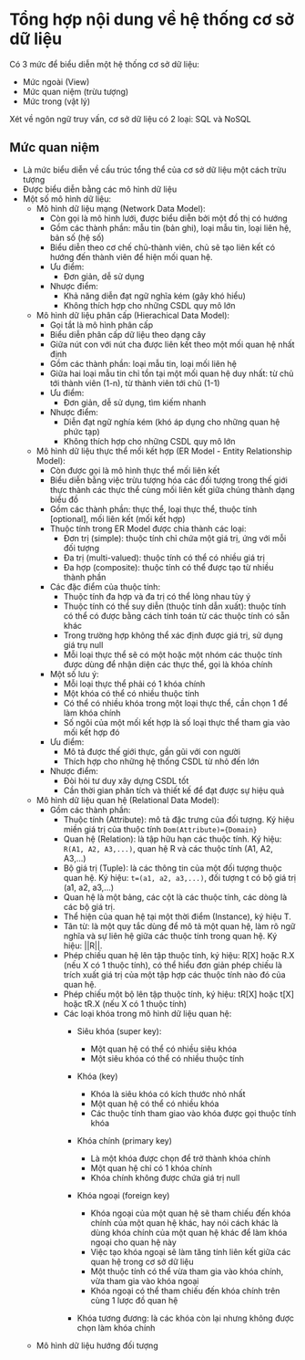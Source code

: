 # Tổng hợp nội dung về hệ thống cơ sở dữ liệu

Có 3 mức để biểu diễn một hệ thống cơ sở dữ liệu:

- Mức ngoài (View)
- Mức quan niệm (trừu tượng)
- Mức trong (vật lý)

Xét về ngôn ngữ truy vấn, cơ sở dữ liệu có 2 loại: SQL và NoSQL

## Mức quan niệm

- Là mức biểu diễn về cấu trúc tổng thể của cơ sở dữ liệu một cách trừu tượng
- Được biểu diễn bằng các mô hình dữ liệu
- Một số mô hình dữ liệu:
  - Mô hình dữ liệu mạng (Network Data Model):
    - Còn gọi là mô hình lưới, được biểu diễn bởi một đồ thị có hướng
    - Gồm các thành phần: mẫu tin (bản ghi), loại mẫu tin, loại liên hệ, bản số (hệ số)
    - Biểu diễn theo cơ chế chủ-thành viên, chủ sẽ tạo liên kết có hướng đến thành viên để hiện mối quan hệ.
    - Ưu điểm:
      - Đơn giản, dễ sử dụng
    - Nhược điểm:
      - Khả năng diễn đạt ngữ nghĩa kém (gây khó hiểu)
      - Không thích hợp cho những CSDL quy mô lớn
  - Mô hình dữ liệu phân cấp (Hierachical Data Model):
    - Gọi tắt là mô hình phân cấp
    - Biểu diễn phân cấp dữ liệu theo dạng cây
    - Giữa nút con với nút cha được liên kết theo một mối quan hệ nhất định
    - Gồm các thành phần: loại mẫu tin, loại mối liên hệ
    - Giữa hai loại mẫu tin chỉ tồn tại một mối quan hệ duy nhất: từ chủ tới thành viên (1-n), từ thành viên tới chủ (1-1)
    - Ưu điểm:
      - Đơn giản, dễ sử dụng, tìm kiếm nhanh
    - Nhược điểm:
      - Diễn đạt ngữ nghía kém (khó áp dụng cho những quan hệ phức tạp)
      - Không thích hợp cho những CSDL quy mô lớn
  - Mô hình dữ liệu thực thể mối kết hợp (ER Model - Entity Relationship Model):
    - Còn được gọi là mô hình thực thể mối liên kết
    - Biểu diễn bằng việc trừu tượng hóa các đối tượng trong thế giới thực thành các thực thể cùng mối liên kết giữa chúng thành dạng biểu đồ
    - Gồm các thành phần: thực thể, loại thực thể, thuộc tính [optional], mối liên kết (mối kết hợp)
    - Thuộc tính trong ER Model được chia thành các loại:
      - Đơn trị (simple): thuộc tính chỉ chứa một giá trị, ứng với mỗi đối tượng
      - Đa trị (multi-valued): thuộc tính có thể có nhiều giá trị
      - Đa hợp (composite): thuộc tính có thể được tạo từ nhiều thành phần
    - Các đặc điểm của thuộc tính:
      - Thuộc tính đa hợp và đa trị có thể lòng nhau tùy ý
      - Thuộc tính có thể suy diễn (thuộc tính dẫn xuất): thuộc tính có thể có được bằng cách tính toán từ các thuộc tính có sẵn khác
      - Trong trường hợp không thể xác định được giá trị, sử dụng giá trụ null
      - Mỗi loại thực thể sẽ có một hoặc một nhóm các thuộc tính được dùng để nhận diện các thực thể, gọi là khóa chính
    - Một số lưu ý:
      - Mỗi loại thực thể phải có 1 khóa chính
      - Một khóa có thể có nhiều thuộc tính
      - Có thể có nhiều khóa trong một loại thực thể, cần chọn 1 để làm khóa chính
      - Số ngôi của một mối kết hợp là số loại thực thể tham gia vào mối kết hợp đó
    - Ưu điểm:
      - Mô tả được thế giới thực, gần gũi với con người
      - Thích hợp cho những hệ thống CSDL từ nhỏ đến lớn
    - Nhược điểm:
      - Đòi hỏi tư duy xây dựng CSDL tốt
      - Cần thời gian phân tích và thiết kế để đạt được sự hiệu quả
  - Mô hình dữ liệu quan hệ (Relational Data Model):
    - Gồm các thành phần:
      - Thuộc tính (Attribute): mô tả đặc trưng của đối tượng. Ký hiệu miền giá trị của thuộc tính `Dom(Attribute)={Domain}`
      - Quan hệ (Relation): là tập hữu hạn các thuộc tính. Ký hiệu: `R(A1, A2, A3,...)`, quan hệ R và các thuộc tính (A1, A2, A3,...)
      - Bộ giá trị (Tuple): là các thông tin của một đối tượng thuộc quan hệ. Ký hiệu: `t=(a1, a2, a3,...)`, đối tượng t có bộ giá trị (a1, a2, a3,...)
      - Quan hệ là một bảng, các cột là các thuộc tính, các dòng là các bộ giá trị.
      - Thể hiện của quan hệ tại một thời điểm (Instance), ký hiệu T.
      - Tân từ: là một quy tắc dùng để mô tả một quan hệ, làm rõ ngữ nghĩa và sự liên hệ giữa các thuộc tính trong quan hệ. Ký hiệu: ||R||.
      - Phép chiếu quan hệ lên tập thuộc tính, ký hiệu: R[X] hoặc R.X (nếu X có 1 thuộc tính), có thể hiểu đơn giản phép chiếu là trích xuất giá trị của một tập hợp các thuộc tính nào đó của quan hệ.
      - Phép chiếu một bộ lên tập thuộc tính, ký hiệu: tR[X] hoặc t[X] hoặc tR.X (nếu X có 1 thuộc tính)
      - Các loại khóa trong mô hình dữ liệu quan hệ:
        - Siêu khóa (super key):
          - Một quan hệ có thể có nhiều siêu khóa
          - Một siêu khóa có thể có nhiều thuộc tính
        - Khóa (key)
          - Khóa là siêu khóa có kích thước nhỏ nhất
          - Một quan hệ có thể có nhiều khóa
          - Các thuộc tính tham giao vào khóa được gọi thuộc tính khóa
        - Khóa chính (primary key)
          - Là một khóa được chọn để trở thành khóa chính
          - Một quan hệ chỉ có 1 khóa chính
          - Khóa chính không được chứa giá trị null
        - Khóa ngoại (foreign key)
          - Khóa ngoại của một quan hệ sẽ tham chiếu đến khóa chính của một quan hệ khác, hay nói cách khác là dùng khóa chính của một quan hệ khác để làm khóa ngoại cho quan hệ này
          - Việc tạo khóa ngoại sẽ làm tăng tính liên kết giữa các quan hệ trong cơ sở dữ liệu
          - Một thuộc tính có thể vừa tham gia vào khóa chính, vừa tham gia vào khóa ngoại
          - Khóa ngoại có thể tham chiếu đến khóa chính trên cùng 1 lược đồ quan hệ
          
        - Khóa tương đương: là các khóa còn lại nhưng không được chọn làm khóa chính
  - Mô hình dữ liệu hướng đối tượng